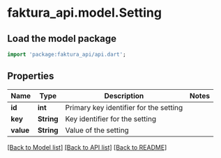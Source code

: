 # faktura_api.model.Setting

## Load the model package
```dart
import 'package:faktura_api/api.dart';
```

## Properties
Name | Type | Description | Notes
------------ | ------------- | ------------- | -------------
**id** | **int** | Primary key identifier for the setting | 
**key** | **String** | Key identifier for the setting | 
**value** | **String** | Value of the setting | 

[[Back to Model list]](../README.md#documentation-for-models) [[Back to API list]](../README.md#documentation-for-api-endpoints) [[Back to README]](../README.md)


